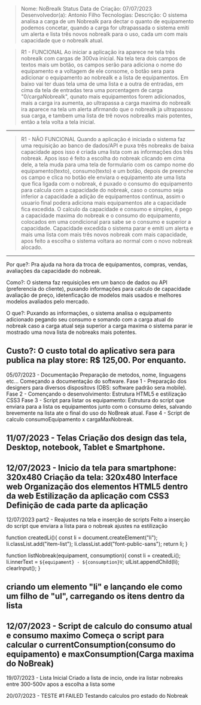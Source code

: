 > Nome: NoBrealk Status
> Data de Criação: 07/07/2023
> Desenvolvedor(a): Antonio Filho
Tecnologias:
Descrição: O sistema analisa a carga de um Nobrealk para dectar o quanto de equipamento podemos concetar,
quando a carga for ultrapassada o sistema emiti um alerta e lista três novos nobrealk para o uso, cada um
com mais capacidade que o nobrealk atual.

> R1 - FUNCIONAL
 Ao iniciar a aplicação ira aparece ne tela três nobrealk com cargas de 300va inicial. Na tela tera dois campos de
textos mais um botão, os campos serão para adiciona o nome do equipamento e a voltagem de ele consome, o botão sera
para adicionar o equipamento ao nobrealk e a lista de equipamentos. Em baixo vai ter duas tela uma de uma lista e a
outra de entradas, em cima da tela de entradas tera uma porcentagem de carga "0/cargaNobrealk", qunato mais equipamentos 
forem adicionados, mais a carga ira aumenta, ao ultrapassa a carga maxima do nobrealk ira aparece na tela um alerta
afirmando que o nobrealk ja ultrapassou sua carga, e tambem uma lista de trê novos nobrealks mais potentes, então
a tela volta a tela inicial.
--------------------

> R1 - NÃO FUNCIONAL
 Quando a aplicação é iniciada o sistema faz uma requisição ao banco de dados/API e puxa três nobreaks de baixa capacidade
apos isso é criada uma lista com as informações dos três nobreak. Apos isso é feito a escolha do nobreak clicando em cima
dele, a tela muda para uma tela de formulario com os campo nome do equipamento(texto), consumo(texto) e um botão, depois de
preenche os campo e clica no botão ele enviara o equipamento ate uma lista que fica ligada com o nobreak, é puxado o consumo
do equipamento para calcula com a capacidade do nobreak, caso o consumo seja inferior a capacidade a adição de equipamentos
continua, assim o usuario final podera adiciona mais equipamentos ate a capacidade fica excedida. O calculo da capacidade e
consumo e simples, é pego a capacidade maxima do nobreak e o consumo do equipamento, colocados em uma condicional para sabe
se o consumo e superior a capacidade. Capacidade excedida o sistema parar e emiti um alerta e mais uma lista com mais três
novos nobreak com mais capacidade, apos feito a escolha o sistema voltara ao normal com o novo nobreak alocado.
--------------------

Por que?:
Pra ajuda na hora da troca de equipamentos, compras, vendas, avaliações da capacidade do nobreak.

Como?:
O sistema faz requisições em um banco de dados ou API (preferencia do cliente), puxando informações para calculo de capacidade
avaliação de preço, idetenficação de modelos mais usados e melhores modelos avaliados pelo mercado.

O que?: 
Puxando as informações, o sistema analisa o equipamento adicionado pegando seu consumo e somando com a carga atual do nobreak
caso a carga atual seja superior a carga maxima o sistema parar ie mostrado uma nova lista de nobreaks mais potentes.

Custo?:
O custo total do aplicativo sera para publica na play store: R$ 125,00. Por enquanto.
--------------------

05/07/2023 - Documentação
Preparação de metodos, nome, linguagens etc... Começando a documentação do software.
Fase 1 - Preparação dos designers para diversos dispositovs (OBS: software padrão sera mobile).
Fase 2 - Començando o desenvolvimento: Estrutura HTML5 e estilização CSS3
Fase 3 - Script para listar os equipamento: Estrutura do script que enviara para a lista os equipamentos junto com o consumo deles, salvando brevemente na lista ate o final do uso do NoBreak atual.
Fase 4 - Script de calculo consumoEquipamento x cargaMaxNobreak.

11/07/2023 - Telas
Criação dos design das tela, Desktop, notebook, Tablet e Smartphone.
--------------------

12/07/2023 - Inicio da tela para smartphone: 320x480
Criação da tela: 320x480
Interface web
Organização dos elementos HTML5 dentro da web
Estilização da aplicação com CSS3
Definição de cada parte da aplicação
--------------------

12/07/2023 part2 - Reajustes na tela e inserção de scripts
Feito a inserção do script que enviara a lista para o nobreak
ajustes na estilização

function createdLi(){
    const li = document.createElement("li");
    li.classList.add("item-list");
    li.classList.add("font-public-sans");
    return li;
}

function listNobreak(equipament, consumption){
    const li = createdLi();
    li.innerText = `${equipament} - ${consumption}V`;
    ulList.appendChild(li);
    clearInput();
}

criando um elemento "li" e lançando ele como um filho de "ul", carregando os itens dentro da lista
--------------------

12/07/2023 - Script de calculo do consumo atual e consumo maximo
Começa o script para calcular o currentConsumption(consumo do equipamento) e maxConsumption(Carga maxima do NoBreak)
--------------------

19/07/2023 - Lista Inicial
Criado a lista de incio, onde ira listar nobreaks entre 300-500v
apos a escolha a lista some

20/07/2023 - TESTE #1 FAILED
Testando calculos pro estado do Nobreak